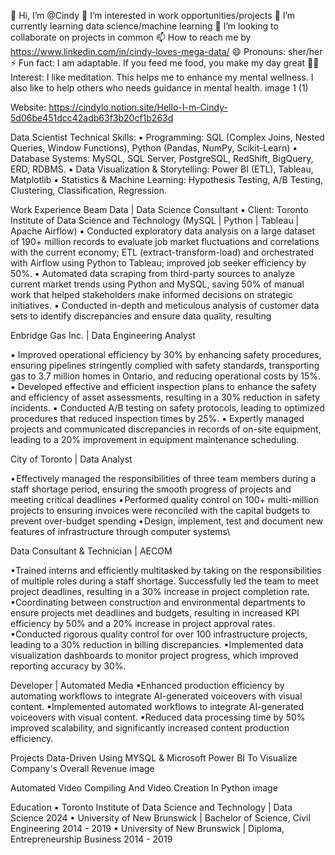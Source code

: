 👋 Hi, I’m @Cindy
👀 I’m interested in work opportunities/projects
🌱 I’m currently learning data science/machine learning
💞️ I’m looking to collaborate on projects in common
📫 How to reach me by https://www.linkedin.com/in/cindy-loves-mega-data/
😄 Pronouns: sher/her
⚡ Fun fact: I am adaptable. If you feed me food, you make my day great
🧘🏻 Interest: I like meditation. This helps me to enhance my mental wellness. I also like to help others who needs guidance in mental health.
image 1 (1)

Website: https://cindylo.notion.site/Hello-I-m-Cindy-5d06be451dcc42adb63f3b20cf1b263d

Data Scientist
Technical Skills:
▪ Programming: SQL (Complex Joins, Nested Queries, Window Functions), Python (Pandas, NumPy, Scikit-Learn) ▪ Database Systems: MySQL, SQL Server, PostgreSQL, RedShift, BigQuery, ERD, RDBMS. ▪ Data Visualization & Storytelling: Power BI (ETL), Tableau, Matplotlib ▪ Statistics & Machine Learning: Hypothesis Testing, A/B Testing, Clustering, Classification, Regression.

Work Experience
Beam Data | Data Science Consultant ▪ Client: Toronto Institute of Data Science and Technology (MySQL | Python | Tableau | Apache Airflow) ▪ Conducted exploratory data analysis on a large dataset of 190+ million records to evaluate job market fluctuations and correlations with the current economy; ETL (extract-transform-load) and orchestrated with Airflow using Python to Tableau; improved job seeker efficiency by 50%. ▪ Automated data scraping from third-party sources to analyze current market trends using Python and MySQL, saving 50% of manual work that helped stakeholders make informed decisions on strategic initiatives. ▪ Conducted in-depth and meticulous analysis of customer data sets to identify discrepancies and ensure data quality, resulting

Enbridge Gas Inc. | Data Engineering Analyst

▪ Improved operational efficiency by 30% by enhancing safety procedures, ensuring pipelines stringently complied with safety standards, transporting gas to 3.7 million homes in Ontario, and reducing operational costs by 15%. ▪ Developed effective and efficient inspection plans to enhance the safety and efficiency of asset assessments, resulting in a 30% reduction in safety incidents. ▪ Conducted A/B testing on safety protocols, leading to optimized procedures that reduced inspection times by 25%. ▪ Expertly managed projects and communicated discrepancies in records of on-site equipment, leading to a 20% improvement in equipment maintenance scheduling.

City of Toronto | Data Analyst

• Effectively managed the responsibilities of three team members during a staff shortage period, ensuring the smooth progress of projects and meeting critical deadlines
• Performed quality control on 100+ multi-million projects to ensuring invoices were reconciled with the capital budgets to prevent over-budget spending
• Design, implement, test and document new features of infrastructure through computer systems\

Data Consultant & Technician | AECOM

▪Trained interns and efficiently multitasked by taking on the responsibilities of multiple roles during a staff shortage. Successfully led the team to meet project deadlines, resulting in a 30% increase in project completion rate. ▪Coordinating between construction and environmental departments to ensure projects met deadlines and budgets, resulting in increased KPI efficiency by 50% and a 20% increase in project approval rates. ▪Conducted rigorous quality control for over 100 infrastructure projects, leading to a 30% reduction in billing discrepancies. ▪Implemented data visualization dashboards to monitor project progress, which improved reporting accuracy by 30%.

Developer | Automated Media ▪Enhanced production efficiency by automating workflows to integrate AI-generated voiceovers with visual content. ▪Implemented automated workflows to integrate AI-generated voiceovers with visual content. ▪Reduced data processing time by 50% improved scalability, and significantly increased content production efficiency.

Projects
Data-Driven Using MYSQL & Microsoft Power BI To Visualize Company's Overall Revenue
image

Automated Video Compiling And Video Creation In Python
image

Education
▪ Toronto Institute of Data Science and Technology | Data Science 2024 ▪ University of New Brunswick | Bachelor of Science, Civil Engineering 2014 - 2019 ▪ University of New Brunswick | Diploma, Entrepreneurship Business 2014 - 2019
